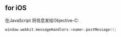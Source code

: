 ## for iOS

在JavaScript 将信息发给Objective-C:
```Objective-C
window.webkit.messageHandlers.<name>.postMessage();
```

